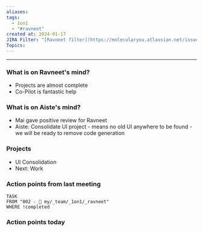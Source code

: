 ```yaml
---
aliases: 
tags:
  - 1on1
  - "#ravneet"
created at: 2024-01-17
JIRA Filter: "[Ravneet filter](https://molecularyou.atlassian.net/issues/?filter=10021)"
Topics:
---
```

----
### What is on Ravneet's mind?
* Projects are almost complete
* Co-Pilot is fantastic help
### What is on Aiste's mind?

* Mai gave positive review for Ravneet
* Aiste: Consolidate UI project - means no old UI anywhere to be found - we will be ready to remove code generation
### Projects

* UI Consolidation
* Next: Work 

### Action points from last meeting

```dataview
TASK 
FROM "002 - 📍 my/_team/_1on1/_ravneet"
WHERE !completed
```


### Action points today
